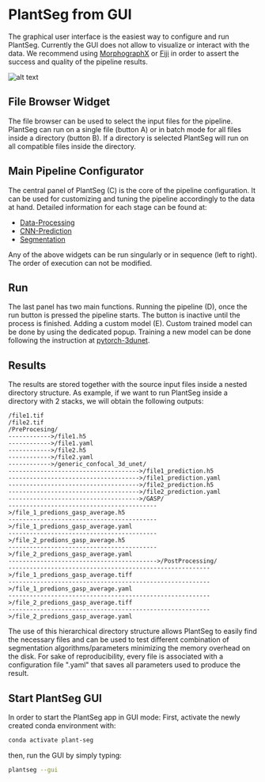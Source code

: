 # PlantSeg from GUI

The graphical user interface is the easiest way to configure and run PlantSeg.
Currently the GUI does not allow to visualize or interact with the data.
We recommend using [MorphographX](https://www.mpipz.mpg.de/MorphoGraphX) or
[Fiji](https://fiji.sc/) in order to assert the success and quality of the pipeline results.

![alt text](https://github.com/kreshuklab/plant-seg/raw/assets/images/plantseg_overview.png)

## File Browser Widget

The file browser can be used to select the input files for the pipeline.
PlantSeg can run on a single file (button A) or in batch mode for all files inside a directory (button B).
If a directory is selected PlantSeg will run on all compatible files inside the directory.

## Main Pipeline Configurator

The central panel of PlantSeg (C) is the core of the pipeline configuration.
It can be used for customizing and tuning the pipeline accordingly to the data at hand.
Detailed information for each stage can be found at:

* [Data-Processing](data_processing.md)
* [CNN-Prediction](cnn_prediction.md)
* [Segmentation](segmentation.md)

Any of the above widgets can be run singularly or in sequence (left to right). The order of execution can not be
modified.

## Run

The last panel has two main functions.
Running the pipeline (D), once the run button is pressed the
pipeline starts. The button is inactive until the process is finished.
Adding a custom model (E). Custom trained model can be done by using the dedicated popup. Training a new model can be
done following the instruction at [pytorch-3dunet](https://github.com/wolny/pytorch-3dunet).

## Results

The results are stored together with the source input files inside a nested directory structure.
As example, if we want to run PlantSeg inside a directory with 2 stacks, we will obtain the following
outputs:

```
/file1.tif
/file2.tif
/PreProcesing/
------------>/file1.h5
------------>/file1.yaml
------------>/file2.h5
------------>/file2.yaml
------------>/generic_confocal_3d_unet/
------------------------------------->/file1_prediction.h5
------------------------------------->/file1_prediction.yaml
------------------------------------->/file2_prediction.h5
------------------------------------->/file2_prediction.yaml
------------------------------------->/GASP/
------------------------------------------>/file_1_predions_gasp_average.h5
------------------------------------------>/file_1_predions_gasp_average.yaml
------------------------------------------>/file_2_predions_gasp_average.h5
------------------------------------------>/file_2_predions_gasp_average.yaml
------------------------------------------>/PostProcessing/
--------------------------------------------------------->/file_1_predions_gasp_average.tiff
--------------------------------------------------------->/file_1_predions_gasp_average.yaml
--------------------------------------------------------->/file_2_predions_gasp_average.tiff
--------------------------------------------------------->/file_2_predions_gasp_average.yaml
```

The use of this hierarchical directory structure allows PlantSeg to easily find the necessary files and can be used
to test different combination of segmentation algorithms/parameters minimizing the memory overhead on the disk.
For sake of reproducibility, every file is associated with a configuration file ".yaml" that saves all parameters used
to produce the result.

## Start PlantSeg GUI

In order to start the PlantSeg app in GUI mode:
First, activate the newly created conda environment with:

```bash
conda activate plant-seg
```

then, run the GUI by simply typing:

```bash
plantseg --gui
```
